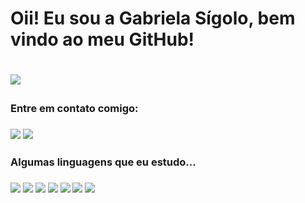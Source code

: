 <h1> Oii! Eu sou a Gabriela Sígolo, bem vindo ao meu GitHub! <h1>

<img src = "https://user-images.githubusercontent.com/69328848/120335537-ecad6880-c2c7-11eb-8a30-d2223decb65e.png"></img>
  
<h3> Entre em contato comigo: <h3> 
<a href = "https://www.linkedin.com/in/gabriela-s%C3%ADgolo-b84768123/"><img  src = "https://img.shields.io/badge/LinkedIn-0077B5?style=for-the-badge&logo=linkedin&logoColor=white>"></img></a>
<a href = "https://www.instagram.com/gabs_sigolo/"><img src = "https://img.shields.io/badge/Instagram-E4405F?style=for-the-badge&logo=instagram&logoColor=white"></img></a>

<h3> Algumas linguagens que eu estudo...<h3>
<img src="https://img.shields.io/badge/C%23-239120?style=for-the-badge&logo=c-sharp&logoColor=white"></img>
<img src="https://img.shields.io/badge/Java-ED8B00?style=for-the-badge&logo=java&logoColor=white"></img>
<img src="https://img.shields.io/badge/HTML5-E34F26?style=for-the-badge&logo=html5&logoColor=white"></img>
<img src="https://img.shields.io/badge/CSS-239120?&style=for-the-badge&logo=css3&logoColor=white"></img>
<img src="https://img.shields.io/badge/JavaScript-F7DF1E?style=for-the-badge&logo=javascript&logoColor=black"></img>
<img src="https://img.shields.io/badge/C-00599C?style=for-the-badge&logo=c&logoColor=white"></img>
<img src="https://img.shields.io/badge/MySQL-00000F?style=for-the-badge&logo=mysql&logoColor=white"></img>
